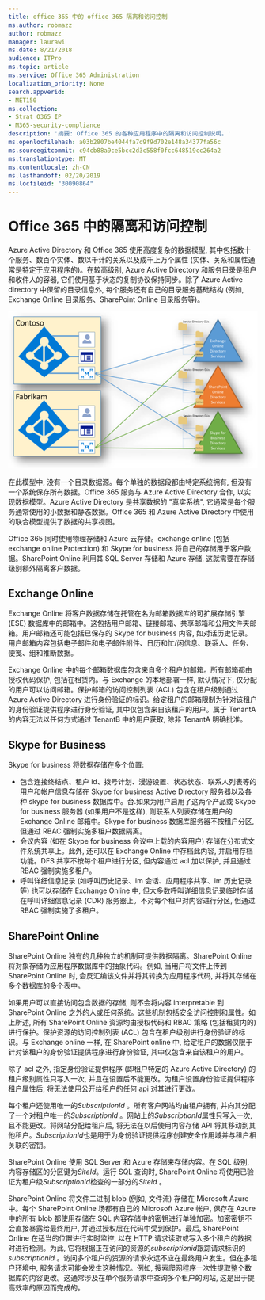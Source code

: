```yaml
---
title: office 365 中的 office 365 隔离和访问控制
ms.author: robmazz
author: robmazz
manager: laurawi
ms.date: 8/21/2018
audience: ITPro
ms.topic: article
ms.service: Office 365 Administration
localization_priority: None
search.appverid:
- MET150
ms.collection:
- Strat_O365_IP
- M365-security-compliance
description: '摘要: Office 365 的各种应用程序中的隔离和访问控制说明。'
ms.openlocfilehash: a03b2807be4044fa7d9f9d702e148a34377fa56c
ms.sourcegitcommit: c94cb88a9ce5bcc2d3c558f0fcc648519cc264a2
ms.translationtype: MT
ms.contentlocale: zh-CN
ms.lasthandoff: 02/20/2019
ms.locfileid: "30090864"
---
```

# <a name="isolation-and-access-control-in-office-365"></a>Office 365 中的隔离和访问控制

Azure Active Directory 和 Office 365 使用高度复杂的数据模型, 其中包括数十个服务、数百个实体、数以千计的关系以及成千上万个属性 (实体、关系和属性通常是特定于应用程序的)。在较高级别, Azure Active Directory 和服务目录是租户和收件人的容器, 它们使用基于状态的复制协议保持同步。除了 Azure Active directory 中保留的目录信息外, 每个服务还有自己的目录服务基础结构 (例如, Exchange Online 目录服务、SharePoint Online 目录服务等)。 
 
![Office 365 租户数据同步](media/office-365-isolation-tenant-data-sync.png)

在此模型中, 没有一个目录数据源。每个单独的数据段都由特定系统拥有, 但没有一个系统保存所有数据。Office 365 服务与 Azure Active Directory 合作, 以实现数据模型。Azure Active Directory 是共享数据的 "真实系统", 它通常是每个服务通常使用的小数据和静态数据。Office 365 和 Azure Active Directory 中使用的联合模型提供了数据的共享视图。

Office 365 同时使用物理存储和 Azure 云存储。exchange online (包括 exchange online Protection) 和 Skype for business 将自己的存储用于客户数据。SharePoint Online 利用其 SQL Server 存储和 Azure 存储, 这就需要在存储级别额外隔离客户数据。

## <a name="exchange-online"></a>Exchange Online
Exchange Online 将客户数据存储在托管在名为邮箱数据库的可扩展存储引擎 (ESE) 数据库中的邮箱中。这包括用户邮箱、链接邮箱、共享邮箱和公用文件夹邮箱。用户邮箱还可能包括已保存的 Skype for business 内容, 如对话历史记录。用户邮箱内容包括电子邮件和电子邮件附件、日历和忙/闲信息、联系人、任务、便笺、组和推断数据。

Exchange Online 中的每个邮箱数据库包含来自多个租户的邮箱。所有邮箱都由授权代码保护, 包括在租赁内。与 Exchange 的本地部署一样, 默认情况下, 仅分配的用户可以访问邮箱。保护邮箱的访问控制列表 (ACL) 包含在租户级别通过 Azure Active Directory 进行身份验证的标识。给定租户的邮箱限制为针对该租户的身份验证提供程序进行身份验证, 其中仅包含来自该租户的用户。属于 TenantA 的内容无法以任何方式通过 TenantB 中的用户获取, 除非 TenantA 明确批准。

## <a name="skype-for-business"></a>Skype for Business
Skype for business 将数据存储在多个位置:
- 包含连接终结点、租户 id、拨号计划、漫游设置、状态状态、联系人列表等的用户和帐户信息存储在 Skype for business Active Directory 服务器以及各种 skype for business 数据库中。台.如果为用户启用了这两个产品或 Skype for business 服务器 (如果用户不是这样), 则联系人列表存储在用户的 Exchange Online 邮箱中。Skype for business 数据库服务器不按租户分区, 但通过 RBAC 强制实施多租户数据隔离。
- 会议内容 (如在 Skype for business 会议中上载的内容用户) 存储在分布式文件系统共享上。此外, 还可以在 Exchange Online 中存档此内容, 并启用存档功能。DFS 共享不按每个租户进行分区, 但内容通过 acl 加以保护, 并且通过 RBAC 强制实施多租户。
- 呼叫详细信息记录 (如呼叫历史记录、im 会话、应用程序共享、im 历史记录等) 也可以存储在 Exchange Online 中, 但大多数呼叫详细信息记录临时存储在呼叫详细信息记录 (CDR) 服务器上。不对每个租户对内容进行分区, 但通过 RBAC 强制实施了多租户。

## <a name="sharepoint-online"></a>SharePoint Online
SharePoint Online 独有的几种独立的机制可提供数据隔离。SharePoint Online 将对象存储为应用程序数据库中的抽象代码。例如, 当用户将文件上传到 SharePoint Online 时, 会反汇编该文件并将其转换为应用程序代码, 并将其存储在多个数据库的多个表中。

如果用户可以直接访问包含数据的存储, 则不会将内容 interpretable 到 SharePoint Online 之外的人或任何系统。这些机制包括安全访问控制和属性。如上所述, 所有 SharePoint Online 资源均由授权代码和 RBAC 策略 (包括租赁内的) 进行保护。保护资源的访问控制列表 (ACL) 包含在租户级别进行身份验证的标识。与 Exchange online 一样, 在 SharePoint online 中, 给定租户的数据仅限于针对该租户的身份验证提供程序进行身份验证, 其中仅包含来自该租户的用户。

除了 acl 之外, 指定身份验证提供程序 (即租户特定的 Azure Active Directory) 的租户级别属性只写入一次, 并且在设置后不能更改。为租户设置身份验证提供程序租户属性后, 将无法使用公开给租户的任何 api 对其进行更改。

每个租户还使用唯一的*SubscriptionId* 。所有客户网站均由租户拥有, 并向其分配了一个对租户唯一的*SubscriptionId* 。网站上的*SubscriptionId*属性只写入一次, 且不能更改。将网站分配给租户后, 将无法在以后使用内容存储 API 将其移动到其他租户。*SubscriptionId*也是用于为身份验证提供程序创建安全作用域并与租户相关联的密钥。

SharePoint Online 使用 SQL Server 和 Azure 存储来存储内容。在 SQL 级别, 内容存储区的分区键为*SiteId*。运行 SQL 查询时, SharePoint Online 将使用已验证为租户级*SubscriptionId*检查的一部分的*SiteId* 。

SharePoint Online 将文件二进制 blob (例如, 文件流) 存储在 Microsoft Azure 中。每个 SharePoint Online 场都有自己的 Microsoft Azure 帐户, 保存在 Azure 中的所有 blob 都使用存储在 SQL 内容存储中的密钥进行单独加密。加密密钥不会直接暴露给最终用户, 并通过授权层在代码中受到保护。最后, SharePoint Online 在适当的位置进行实时监控, 以在 HTTP 请求读取或写入多个租户的数据时进行检测。为此, 它将根据正在访问的资源的*subscriptionid*跟踪请求标识的*subscriptionid* 。访问多个租户的资源的请求永远不应在最终用户发生。但在多租户环境中, 服务请求可能会发生这种情况。例如, 搜索爬网程序一次性提取整个数据库的内容更改。这通常涉及在单个服务请求中查询多个租户的网站, 这是出于提高效率的原因而完成的。
